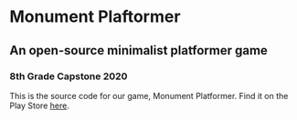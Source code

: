 # Monument Plaftormer

## An open-source minimalist platformer game

### 8th Grade Capstone 2020

This is the source code for our game, Monument Platformer. Find it on the Play Store [here](https://google.com).
